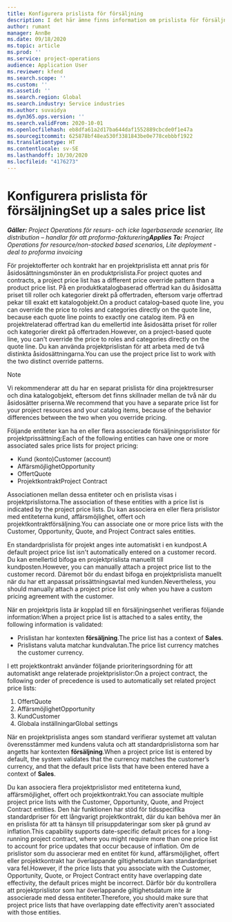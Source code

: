 ```yaml
---
title: Konfigurera prislista för försäljning
description: I det här ämne finns information om prislista för försäljning för projektprissättning.
author: rumant
manager: AnnBe
ms.date: 09/18/2020
ms.topic: article
ms.prod: ''
ms.service: project-operations
audience: Application User
ms.reviewer: kfend
ms.search.scope: ''
ms.custom: ''
ms.assetid: ''
ms.search.region: Global
ms.search.industry: Service industries
ms.author: suvaidya
ms.dyn365.ops.version: ''
ms.search.validFrom: 2020-10-01
ms.openlocfilehash: eb8dfa61a2d17ba644daf1552889cbcde0f1e47a
ms.sourcegitcommit: 625878bf48ea530f3381843be0e778cebbbf1922
ms.translationtype: HT
ms.contentlocale: sv-SE
ms.lasthandoff: 10/30/2020
ms.locfileid: "4176273"
---
```

# <a name="set-up-a-sales-price-list"></a><span data-ttu-id="10986-103">Konfigurera prislista för försäljning</span><span class="sxs-lookup"><span data-stu-id="10986-103">Set up a sales price list</span></span>

<span data-ttu-id="10986-104">_**Gäller:** Project Operations för resurs- och icke lagerbaserade scenarier, lite distribution – handlar för att proforma-fakturering_</span><span class="sxs-lookup"><span data-stu-id="10986-104">_**Applies To:** Project Operations for resource/non-stocked based scenarios, Lite deployment - deal to proforma invoicing_</span></span>

<span data-ttu-id="10986-105">För projektofferter och kontrakt har en projektprislista ett annat pris för åsidosättningsmönster än en produktprislista.</span><span class="sxs-lookup"><span data-stu-id="10986-105">For project quotes and contracts, a project price list has a different price override pattern than a product price list.</span></span> <span data-ttu-id="10986-106">På en produktkatalogbaserad offertrad kan du åsidosätta priset till roller och kategorier direkt på offertraden, eftersom varje offertrad pekar till exakt ett katalogobjekt.</span><span class="sxs-lookup"><span data-stu-id="10986-106">On a product catalog–based quote line, you can override the price to roles and categories directly on the quote line, because each quote line points to exactly one catalog item.</span></span> <span data-ttu-id="10986-107">På en projektrelaterad offertrad kan du emellertid inte åsidosätta priset för roller och kategorier direkt på offertraden.</span><span class="sxs-lookup"><span data-stu-id="10986-107">However, on a project-based quote line, you can't override the price to roles and categories directly on the quote line.</span></span> <span data-ttu-id="10986-108">Du kan använda projektprislistan för att arbeta med de två distinkta åsidosättningarna.</span><span class="sxs-lookup"><span data-stu-id="10986-108">You can use the project price list to work with the two distinct override patterns.</span></span>

> [!NOTE]
> <span data-ttu-id="10986-109">Vi rekommenderar att du har en separat prislista för dina projektresurser och dina katalogobjekt, eftersom det finns skillnader mellan de två när du åsidosätter priserna.</span><span class="sxs-lookup"><span data-stu-id="10986-109">We recommend that you have a separate price list for your project resources and your catalog items, because of the behavior differences between the two when you override pricing.</span></span>

<span data-ttu-id="10986-110">Följande entiteter kan ha en eller flera associerade försäljningsprislistor för projektprissättning:</span><span class="sxs-lookup"><span data-stu-id="10986-110">Each of the following entities can have one or more associated sales price lists for project pricing:</span></span>

- <span data-ttu-id="10986-111">Kund (konto)</span><span class="sxs-lookup"><span data-stu-id="10986-111">Customer (account)</span></span> 
- <span data-ttu-id="10986-112">Affärsmöjlighet</span><span class="sxs-lookup"><span data-stu-id="10986-112">Opportunity</span></span> 
- <span data-ttu-id="10986-113">Offert</span><span class="sxs-lookup"><span data-stu-id="10986-113">Quote</span></span> 
- <span data-ttu-id="10986-114">Projektkontrakt</span><span class="sxs-lookup"><span data-stu-id="10986-114">Project Contract</span></span>

<span data-ttu-id="10986-115">Associationen mellan dessa entiteter och en prislista visas i projektprislistorna.</span><span class="sxs-lookup"><span data-stu-id="10986-115">The association of these entities with a price list is indicated by the project price lists.</span></span> <span data-ttu-id="10986-116">Du kan associera en eller flera prislistor med entiteterna kund, affärsmöjlighet, offert och projektkontraktförsäljning.</span><span class="sxs-lookup"><span data-stu-id="10986-116">You can associate one or more price lists with the Customer, Opportunity, Quote, and Project Contract sales entities.</span></span>

<span data-ttu-id="10986-117">En standardprislista för projekt anges inte automatiskt i en kundpost.</span><span class="sxs-lookup"><span data-stu-id="10986-117">A default project price list isn't automatically entered on a customer record.</span></span> <span data-ttu-id="10986-118">Du kan emellertid bifoga en projektprislista manuellt till kundposten.</span><span class="sxs-lookup"><span data-stu-id="10986-118">However, you can manually attach a project price list to the customer record.</span></span> <span data-ttu-id="10986-119">Däremot bör du endast bifoga en projektprislista manuellt när du har ett anpassat prissättningsavtal med kunden.</span><span class="sxs-lookup"><span data-stu-id="10986-119">Nevertheless, you should manually attach a project price list only when you have a custom pricing agreement with the customer.</span></span> 

<span data-ttu-id="10986-120">När en projektpris lista är kopplad till en försäljningsenhet verifieras följande information:</span><span class="sxs-lookup"><span data-stu-id="10986-120">When a project price list is attached to a sales entity, the following information is validated:</span></span>

- <span data-ttu-id="10986-121">Prislistan har kontexten **försäljning**.</span><span class="sxs-lookup"><span data-stu-id="10986-121">The price list has a context of **Sales**.</span></span> 
- <span data-ttu-id="10986-122">Prislistans valuta matchar kundvalutan.</span><span class="sxs-lookup"><span data-stu-id="10986-122">The price list currency matches the customer currency.</span></span> 

<span data-ttu-id="10986-123">I ett projektkontrakt använder följande prioriteringsordning för att automatiskt ange relaterade projektprislistor:</span><span class="sxs-lookup"><span data-stu-id="10986-123">On a project contract, the following order of precedence is used to automatically set related project price lists:</span></span>

1. <span data-ttu-id="10986-124">Offert</span><span class="sxs-lookup"><span data-stu-id="10986-124">Quote</span></span>
2. <span data-ttu-id="10986-125">Affärsmöjlighet</span><span class="sxs-lookup"><span data-stu-id="10986-125">Opportunity</span></span>
3. <span data-ttu-id="10986-126">Kund</span><span class="sxs-lookup"><span data-stu-id="10986-126">Customer</span></span> 
4. <span data-ttu-id="10986-127">Globala inställningar</span><span class="sxs-lookup"><span data-stu-id="10986-127">Global settings</span></span> 

<span data-ttu-id="10986-128">När en projektprislista anges som standard verifierar systemet att valutan överensstämmer med kundens valuta och att standardprislistorna som har angetts har kontexten **försäljning**.</span><span class="sxs-lookup"><span data-stu-id="10986-128">When a project price list is entered by default, the system validates that the currency matches the customer’s currency, and that the default price lists that have been entered have a context of **Sales**.</span></span>

<span data-ttu-id="10986-129">Du kan associera flera projektprislistor med entiteterna kund, affärsmöjlighet, offert och projektkontrakt.</span><span class="sxs-lookup"><span data-stu-id="10986-129">You can associate multiple project price lists with the Customer, Opportunity, Quote, and Project Contract entities.</span></span> <span data-ttu-id="10986-130">Den här funktionen har stöd för tidsspecifika standardpriser för ett långvarigt projektkontrakt, där du kan behöva mer än en prislista för att ta hänsyn till prisuppdateringar som sker på grund av inflation.</span><span class="sxs-lookup"><span data-stu-id="10986-130">This capability supports date-specific default prices for a long-running project contract, where you might require more than one price list to account for price updates that occur because of inflation.</span></span> <span data-ttu-id="10986-131">Om de prislistor som du associerar med en entitet för kund, affärsmöjlighet, offert eller projektkontrakt har överlappande giltighetsdatum kan standardpriset vara fel.</span><span class="sxs-lookup"><span data-stu-id="10986-131">However, if the price lists that you associate with the Customer, Opportunity, Quote, or Project Contract entity have overlapping date effectivity, the default prices might be incorrect.</span></span> <span data-ttu-id="10986-132">Därför bör du kontrollera att projektprislistor som har överlappande giltighetsdatum inte är associerade med dessa entiteter.</span><span class="sxs-lookup"><span data-stu-id="10986-132">Therefore, you should make sure that project price lists that have overlapping date effectivity aren't associated with those entities.</span></span>

